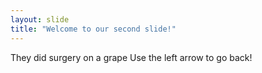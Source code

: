 ```yaml
---
layout: slide
title: "Welcome to our second slide!"
---
```

They did surgery on a grape
Use the left arrow to go back!
